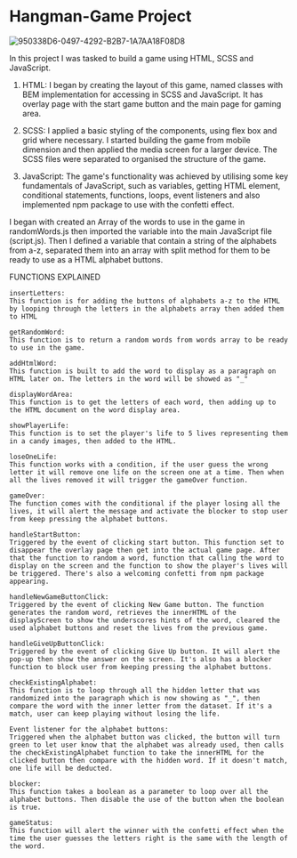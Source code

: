 # Hangman-Game Project

![950338D6-0497-4292-B2B7-1A7AA18F08D8](https://user-images.githubusercontent.com/125895065/231592939-f1add8b7-ecac-428c-83a7-7ba2bd0d4b67.png)

In this project I was tasked to build a game using HTML, SCSS and JavaScript.

1. HTML: I began by creating the layout of this game, named classes with BEM implementation for accessing in SCSS and JavaScript. It has overlay page with the start game button and the main page for gaming area.

2. SCSS: I applied a basic styling of the components, using flex box and grid where necessary. I started building the game from mobile dimension and then applied the media screen for a larger device. The SCSS files were separated to organised the structure of the game.

3. JavaScript: The game's functionality was achieved by utilising some key fundamentals of JavaScript, such as variables, getting HTML element, conditional statements, functions, loops, event listeners and also implemented npm package to use with the confetti effect.

I began with created an Array of the words to use in the game in randomWords.js then imported the variable into the main JavaScript file (script.js). Then I defined a variable that contain a string of the alphabets from a-z, separated them into an array with split method for them to be ready to use as a HTML alphabet buttons.

FUNCTIONS EXPLAINED

    insertLetters:
    This function is for adding the buttons of alphabets a-z to the HTML by looping through the letters in the alphabets array then added them to HTML

    getRandomWord:
    This function is to return a random words from words array to be ready to use in the game.

    addHtmlWord:
    This function is built to add the word to display as a paragraph on HTML later on. The letters in the word will be showed as "_"

    displayWordArea:
    This function is to get the letters of each word, then adding up to the HTML document on the word display area.

    showPlayerLife:
    This function is to set the player's life to 5 lives representing them in a candy images, then added to the HTML.

    loseOneLife:
    This function works with a condition, if the user guess the wrong letter it will remove one life on the screen one at a time. Then when all the lives removed it will trigger the gameOver function.

    gameOver:
    The function comes with the conditional if the player losing all the lives, it will alert the message and activate the blocker to stop user from keep pressing the alphabet buttons.

    handleStartButton:
    Triggered by the event of clicking start button. This function set to disappear the overlay page then get into the actual game page. After that the function to random a word, function that calling the word to display on the screen and the function to show the player's lives will be triggered. There's also a welcoming confetti from npm package appearing.

    handleNewGameButtonClick:
    Triggered by the event of clicking New Game button. The function generates the random word, retrieves the innerHTML of the displayScreen to show the underscores hints of the word, cleared the used alphabet buttons and reset the lives from the previous game.

    handleGiveUpButtonClick:
    Triggered by the event of clicking Give Up button. It will alert the pop-up then show the answer on the screen. It's also has a blocker function to block user from keeping pressing the alphabet buttons.

    checkExistingAlphabet:
    This function is to loop through all the hidden letter that was randomized into the paragraph which is now showing as "_", then compare the word with the inner letter from the dataset. If it's a match, user can keep playing without losing the life.

    Event listener for the alphabet buttons:
    Triggered when the alphabet button was clicked, the button will turn green to let user know that the alphabet was already used, then calls the checkExistingAlphabet function to take the innerHTML for the clicked button then compare with the hidden word. If it doesn't match, one life will be deducted.

    blocker:
    This function takes a boolean as a parameter to loop over all the alphabet buttons. Then disable the use of the button when the boolean is true.

    gameStatus:
    This function will alert the winner with the confetti effect when the time the user guesses the letters right is the same with the length of the word.
